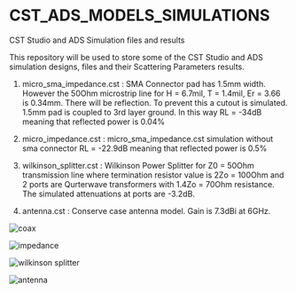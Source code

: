 # CST_ADS_MODELS_SIMULATIONS

CST Studio and ADS Simulation files and results

This repository will be used to store some of the CST Studio and ADS simulation designs, files and their Scattering Parameters results.

1. micro_sma_impedance.cst : 
  SMA Connector pad has 1.5mm width. However the 50Ohm microstrip line for H = 6.7mil, T = 1.4mil, Er = 3.66 is 0.34mm. There   will be reflection. To prevent this a cutout is simulated. 1.5mm pad is coupled to 3rd layer ground. In this way RL =         -34dB meaning that reflected power is 0.04%

2. micro_impedance.cst : 
  micro_sma_impedance.cst simulation without sma connector RL = -22.9dB meaning that reflected power is 0.5%
  
3. wilkinson_splitter.cst : 
  Wilkinson Power Splitter for Z0 = 50Ohm transmission line where termination resistor value is 2Zo = 100Ohm and 2 ports are     Qurterwave transformers with 1.4Zo = 70Ohm resistance. The simulated attenuations at ports are -3.2dB.

4. antenna.cst : 
  Conserve case antenna model. Gain is 7.3dBi at 6GHz.
  
  
  
![coax](https://user-images.githubusercontent.com/61315249/82640545-776a7a80-9c13-11ea-84d4-48ef15ace78c.png)

![impedance](https://user-images.githubusercontent.com/61315249/82639283-193c9800-9c11-11ea-8a53-05aadb76ec9a.png)

![wilkinson splitter](https://user-images.githubusercontent.com/61315249/82636643-bb598180-9c0b-11ea-9e72-4b63958da9f2.png)

![antenna](https://user-images.githubusercontent.com/61315249/82641666-5d319c00-9c15-11ea-9d74-befb981ba36a.png)


